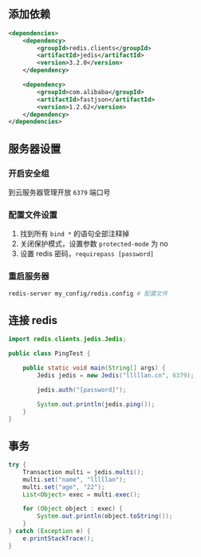 

## 添加依赖

```xml
<dependencies>
    <dependency>
        <groupId>redis.clients</groupId>
        <artifactId>jedis</artifactId>
        <version>3.2.0</version>
    </dependency>

    <dependency>
        <groupId>com.alibaba</groupId>
        <artifactId>fastjson</artifactId>
        <version>1.2.62</version>
    </dependency>
</dependencies>
```



## 服务器设置



### 开启安全组

到云服务器管理开放 `6379` 端口号



### 配置文件设置



1. 找到所有 `bind *` 的语句全部注释掉
2. 关闭保护模式，设置参数 `protected-mode` 为 no
3. 设置 redis 密码，`requirepass [password]`



### 重启服务器

```bash
redis-server my_config/redis.config # 配置文件
```



## 连接 redis

```java
import redis.clients.jedis.Jedis;

public class PingTest {

    public static void main(String[] args) {
        Jedis jedis = new Jedis("lllllan.cn", 6379);

        jedis.auth("[password]");

        System.out.println(jedis.ping());
    }
}
```



## 事务

```java
try {
    Transaction multi = jedis.multi();
    multi.set("name", "lllllan");
    multi.set("age", "22");
    List<Object> exec = multi.exec();

    for (Object object : exec) {
        System.out.println(object.toString());
    }
} catch (Exception e) {
    e.printStackTrace();
}
```
